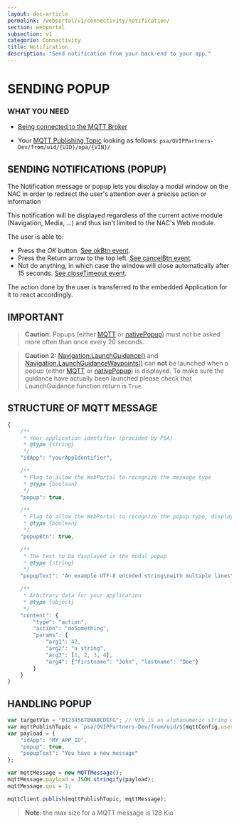 ```yaml
---
layout: doc-article
permalink: /webportal/v1/connectivity/notification/
section: webportal
subsection: v1
categorie: Connectivity
title: Notification
description: "Send notification from your back-end to your app."
---
```



# SENDING POPUP

### WHAT YOU NEED

- [Being connected to the MQTT Broker]({{site.baseurl}}/webportal/v1/connectivity/mqtt/#mqtt-connection)

- Your [MQTT Publishing Topic]({{site.baseurl}}/webportal/v1/connectivity/mqtt/#mqtt-topic) looking as follows:
	`psa/OVIPPartners-Dev/from/uid/{UID}/opa/{VIN}/`

## SENDING NOTIFICATIONS (POPUP)

The Notification message or popup lets you display a modal window on the NAC in order to redirect the user's attention over a precise action or information

This notification will be displayed regardless of the current active module (Navigation, Media, ...) and thus isn't limited to the NAC's Web module.

The user is able to:

- Press the *OK* button. [See okBtn event]({{site.baseurl}}/webportal/v1/api-reference/list/#event-WebPortal-okBtnPopupRequestClicked).
- Press the Return arrow to the top left. [See cancelBtn event]({{site.baseurl}}/webportal/v1/api-reference/list/#event-WebPortal-cancelBtnPopupRequestClicked).
- Not do anything, in which case the window will close automatically after 15 seconds. [See closeTimeout event]({{site.baseurl}}/webportal/v1/api-reference/list/#event-WebPortal-closeTimeoutPopupRequest).

The action done by the user is transferred to the embedded Application for it to react accordingly.

## IMPORTANT

>**Caution:** Popups (either [MQTT]({{site.baseurl}}/webportal/v1/connectivity/notification/#sending-popup) or [nativePopup]({{site.baseurl}}/webportal/v1/api-reference/list/#api-WebPortal-nativePopup-open)) must not be asked more often than once every 20 seconds.

> **Caution 2:** [Navigation.LaunchGuidance()]({{site.baseurl}}//webportal/v1/api-reference/list/#api-Navigation-LaunchGuidance) and [Navigation.LaunchGuidanceWaypoints()]({{site.baseurl}}/webportal/v1/api-reference/list/#api-Navigation-LaunchGuidanceWaypoints) can **not** be launched when a popup (either [MQTT]({{site.baseurl}}/webportal/v1/connectivity/notification/#sending-popup) or [nativePopup]({{site.baseurl}}/webportal/v1/api-reference/list/#api-WebPortal-nativePopup-open)) is displayed. To make sure the guidance have actually been launched please check that LaunchGuidance function return is `True`.

## STRUCTURE OF MQTT MESSAGE
```javascript
{
	/**
	 * Your application identifier (provided by PSA)
	 * @type {string}
	 */
	"idApp": "yourAppIdentifier",

	/**
	 * Flag to allow the WebPortal to recognize the message type
	 * @type {boolean}
	 */
	"popup": true,

	/**
	 * Flag to allow the WebPortal to recognize the popup type, displaying the Ok button or not
	 * @type {boolean}
	 */
	"popupBtn": true,

	/**
	 * The text to be displayed in the modal popup
	 * @type {string}
	 */
	"popupText": "An example UTF-8 encoded string\nwith multiple lines\nPSA Group"

	/**
	 * Arbitrary data for your application
	 * @type {object}
	 */
	"content": {
		"type": "action",
		"action": "doSomething",
		"params": {
			"arg1": 42,
			"arg2": "a string",
			"arg3": [1, 2, 3, 4],
			"arg4": {"firstname": "John", "lastname": "Doe"}
		}
	}
}
```

## HANDLING POPUP

```javascript
var targetVin = "0123456789ABCDEFG"; // VIN is an alphanumeric string of 17 characters
var mqttPublishTopic = `psa/OVIPPartners-Dev/from/uid/${mqttConfig.username}/opa/${targetVin}`;
var payload = {
	"idApp": "MY_APP_ID",
	"popup": true,
	"popupText": "You have a new message"
};

var mqttMessage = new MQTTMessage();
mqttMessage.payload = JSON.stringify(payload);
mqttMessage.qos = 1;

mqttClient.publish(mqttPublishTopic, mqttMessage);
```


>**Note**: the max size for a MQTT message is 128 Kio